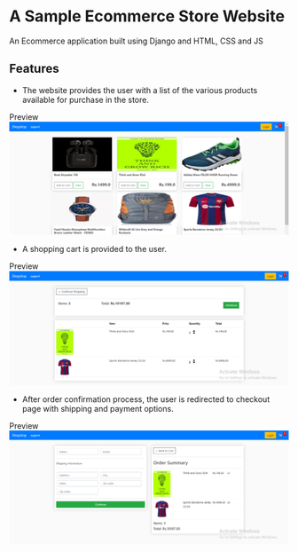 # A Sample Ecommerce Store Website

An Ecommerce application built using Django and HTML, CSS and JS

## Features
* The website provides the user with a list of the various
products available for purchase in the store.

Preview
[![error displaying image](https://github.com/RahulNeo95/django_ecommerce_application/blob/master/preview/img1.PNG
)](#features)


* A shopping cart is provided to the user.

Preview
[![error displaying image](https://github.com/RahulNeo95/django_ecommerce_application/blob/master/preview/img2.PNG
)](#features)


* After order confirmation process, the user is redirected to checkout page with shipping and payment options.

Preview
[![error displaying image](https://github.com/RahulNeo95/django_ecommerce_application/blob/master/preview/img3.PNG
)](#features)




